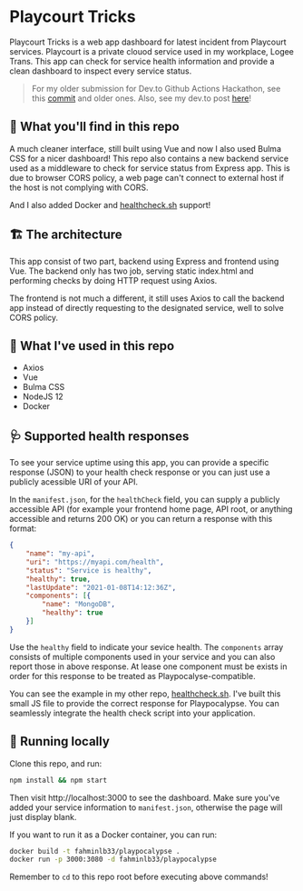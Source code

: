 # Playcourt Tricks

Playcourt Tricks is a web app dashboard for latest incident from Playcourt
services. Playcourt is a private clouod service used in my workplace,
Logee Trans. This app can check for service health information and provide
a clean dashboard to inspect every service status.

> For my older submission for Dev.to Github Actions Hackathon, see
> this [commit](https://github.com/fahminlb33/playcourt-tricks/commit/e4c2053d4e6fc20fa57378e8a030fd9c710e68dc) and older ones.
> Also, see my dev.to post [here](https://dev.to/fahminlb33/service-uptime-monitor-using-github-actions-2egp)!

## 🧐 What you'll find in this repo

A much cleaner interface, still built using Vue and now I also used
Bulma CSS for a nicer dashboard! This repo also contains a new backend
service used as a middleware to check for service status from Express app.
This is due to browser CORS policy, a web page can't connect to external
host if the host is not complying with CORS.

And I also added Docker and [healthcheck.sh](https://github.com/fahminlb33/healthcheck.sh) support!

## 🏗 The architecture

This app consist of two part, backend using Express and frontend using
Vue. The backend only has two job, serving static index.html and performing
checks by doing HTTP request using Axios.

The frontend is not much a different, it still uses Axios to call the
backend app instead of directly requesting to the designated service, well
to solve CORS policy.

## 👻 What I've used in this repo

- Axios
- Vue
- Bulma CSS
- NodeJS 12
- Docker

## 🩺 Supported health responses

To see your service uptime using this app, you can provide a specific
response (JSON) to your health check response or you can just use a
publicly acessible URI of your API.

In the `manifest.json`, for the `healthCheck` field, you can supply a
publicly accessible API (for example your frontend home page, API root,
or anything accessible and returns 200 OK) or you can return a response
with this format:

```json
{
    "name": "my-api",
    "uri": "https://myapi.com/health",
    "status": "Service is healthy",
    "healthy": true,
    "lastUpdate": "2021-01-08T14:12:36Z",
    "components": [{
        "name": "MongoDB",
        "healthy": true
    }]
}
```

Use the `healthy` field to indicate your sevice health. The `components`
array consists of multiple components used in your service and you can
also report those in above response. At lease one component must be
exists in order for this response to be treated as Playpocalyse-compatible.

You can see the example in my other repo, [healthcheck.sh](https://github.com/fahminlb33/healthcheck.sh).
I've built this small JS file to provide the correct response for
Playpocalypse. You can seamlessly integrate the health check script into
your application.

## 🏃‍ Running locally

Clone this repo, and run:

```bash
npm install && npm start
```

Then visit http://localhost:3000 to see the dashboard. Make sure you've
added your service information to `manifest.json`, otherwise the page
will just display blank.

If you want to run it as a Docker container, you can run:

```bash
docker build -t fahminlb33/playpocalypse .
docker run -p 3000:3080 -d fahminlb33/playpocalypse
```

Remember to `cd` to this repo root before executing above commands!
